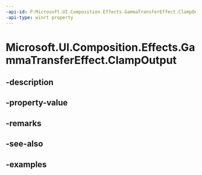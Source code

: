```yaml
---
-api-id: P:Microsoft.UI.Composition.Effects.GammaTransferEffect.ClampOutput
-api-type: winrt property
---
```


<!-- Property syntax.
public bool ClampOutput { get;  set; }
-->

# Microsoft.UI.Composition.Effects.GammaTransferEffect.ClampOutput

## -description

## -property-value

## -remarks

## -see-also

## -examples

